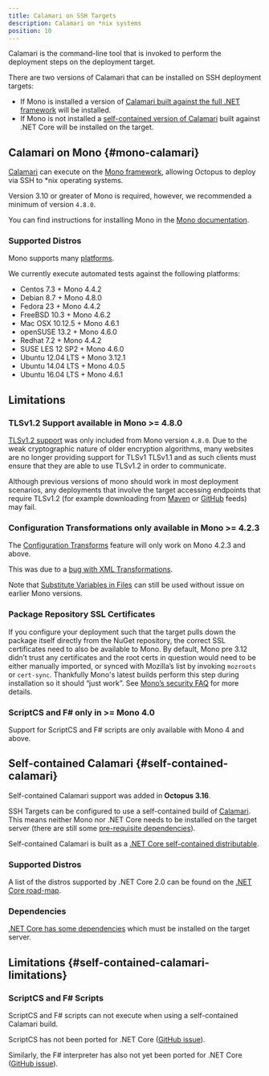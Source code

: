 ```yaml
---
title: Calamari on SSH Targets
description: Calamari on *nix systems
position: 10
---
```


Calamari is the command-line tool that is invoked to perform the deployment steps on the deployment target.

There are two versions of Calamari that can be installed on SSH deployment targets:

- If Mono is installed a version of [Calamari built against the full .NET framework](#mono-calamari) will be installed.
- If Mono is not installed a [self-contained version of Calamari](#self-contained-calamari) built against .NET Core will be installed on the target.

## Calamari on Mono {#mono-calamari}

[Calamari](/docs/api-and-integration/calamari.md) can execute on the [Mono framework](http://www.mono-project.com/), allowing Octopus to deploy via SSH to \*nix operating systems.

Version 3.10 or greater of Mono is required, however, we recommended a minimum of version `4.8.0`.

You can find instructions for installing Mono in the [Mono documentation](http://www.mono-project.com/docs/getting-started/install/linux/).

### Supported Distros

Mono supports many [platforms](http://www.mono-project.com/docs/about-mono/supported-platforms/).  

We currently execute automated tests against the following platforms:

- Centos 7.3 + Mono 4.4.2
- Debian 8.7 + Mono 4.8.0
- Fedora 23 + Mono 4.4.2
- FreeBSD 10.3 + Mono 4.6.2
- Mac OSX 10.12.5 + Mono 4.6.1
- openSUSE 13.2 + Mono 4.6.0
- Redhat 7.2 + Mono 4.4.2
- SUSE LES 12 SP2 + Mono 4.6.0
- Ubuntu 12.04 LTS + Mono 3.12.1
- Ubuntu 14.04 LTS + Mono 4.0.5
- Ubuntu 16.04 LTS + Mono 4.6.1

## Limitations

### TLSv1.2 Support available in Mono >= 4.8.0
[TLSv1.2 support](http://www.mono-project.com/docs/about-mono/releases/4.8.0/#tls-12-support) was only included from Mono version `4.8.0`. Due to the weak cryptographic nature of older encryption algorithms, many websites are no longer providing support for TLSv1 TLSv1.1 and as such clients must ensure that they are able to use TLSv1.2 in order to communicate.

Although previous versions of mono should work in most deployment scenarios, any deployments that involve the target accessing endpoints that require TLSv1.2 (for example downloading from [Maven](/docs/packaging-applications/package-repositories/maven-feeds.md) or [GitHub](/docs/packaging-applications/package-repositories/github-feeds.md) feeds) may fail.

### Configuration Transformations only available in Mono >= 4.2.3  

The [Configuration Transforms](/docs/deployment-process/configuration-features/xml-configuration-variables-feature.md) feature will only work on Mono 4.2.3 and above.

This was due to a [bug with XML Transformations](https://bugzilla.xamarin.com/show_bug.cgi?id=19426).

Note that [Substitute Variables in Files](/docs/deployment-process/configuration-features/substitute-variables-in-files.md) can still be used without issue on earlier Mono versions.

### Package Repository SSL Certificates

If you configure your deployment such that the target pulls down the package itself directly from the NuGet repository, the correct SSL certificates need to also be available to Mono. By default, Mono pre 3.12 didn’t trust any certificates and the root certs in question would need to be either manually imported, or synced with Mozilla’s list by invoking `mozroots` or `cert-sync`. Thankfully Mono's latest builds perform this step during installation so it should “just work”. See [Mono’s security FAQ](http://www.mono-project.com/docs/faq/security/) for more details.

### ScriptCS and F# only in >= Mono 4.0

Support for ScriptCS and F# scripts are only available with Mono 4 and above.


## Self-contained Calamari {#self-contained-calamari}

Self-contained Calamari support was added in **Octopus 3.16**.

SSH Targets can be configured to use a self-contained build of [Calamari](/docs/api-and-integration/calamari.md). This means neither Mono nor .NET Core needs to be installed on the target server (there are still some [pre-requisite dependencies](#dependencies)).

Self-contained Calamari is built as a [.NET Core self-contained distributable](https://docs.microsoft.com/en-us/dotnet/core/deploying/#self-contained-deployments-scd).

### Supported Distros

A list of the distros supported by .NET Core 2.0 can be found on the [.NET Core road-map](https://github.com/dotnet/core/blob/master/roadmap.md#net-core-20---supported-os-versions).    

### Dependencies

[.NET Core has some dependencies](https://github.com/dotnet/core/blob/master/Documentation/prereqs.md) which must be installed on the target server.

## Limitations {#self-contained-calamari-limitations}

### ScriptCS and F# Scripts

ScriptCS and F# scripts can not execute when using a self-contained Calamari build.

ScriptCS has not been ported for .NET Core ([GitHub issue](https://github.com/scriptcs/scriptcs/issues/1183)).

 Similarly, the F# interpreter has also not yet been ported for .NET Core ([GitHub issue](https://github.com/Microsoft/visualfsharp/issues/2407)).
